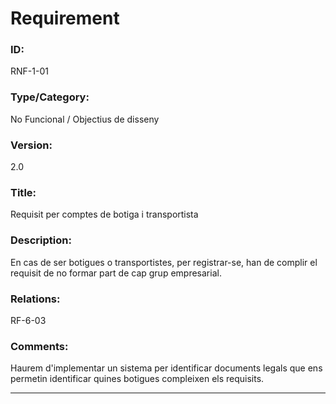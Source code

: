 # Requirement

### ID:
RNF-1-01

### Type/Category:
No Funcional / Objectius de disseny

### Version:
2.0

### Title:
Requisit per comptes de botiga i transportista

### Description:
En cas de ser botigues o transportistes, per registrar-se, han de complir el requisit de no formar part de cap grup empresarial.

### Relations:
RF-6-03

### Comments:
Haurem d'implementar un sistema per identificar documents legals que ens permetin identificar quines botigues compleixen els requisits.

---
